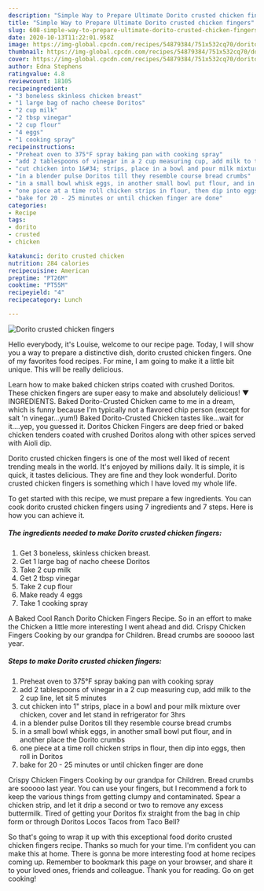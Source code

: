 ```yaml
---
description: "Simple Way to Prepare Ultimate Dorito crusted chicken fingers"
title: "Simple Way to Prepare Ultimate Dorito crusted chicken fingers"
slug: 608-simple-way-to-prepare-ultimate-dorito-crusted-chicken-fingers
date: 2020-10-13T11:22:01.958Z
image: https://img-global.cpcdn.com/recipes/54879384/751x532cq70/dorito-crusted-chicken-fingers-recipe-main-photo.jpg
thumbnail: https://img-global.cpcdn.com/recipes/54879384/751x532cq70/dorito-crusted-chicken-fingers-recipe-main-photo.jpg
cover: https://img-global.cpcdn.com/recipes/54879384/751x532cq70/dorito-crusted-chicken-fingers-recipe-main-photo.jpg
author: Edna Stephens
ratingvalue: 4.8
reviewcount: 18105
recipeingredient:
- "3 boneless skinless chicken breast"
- "1 large bag of nacho cheese Doritos"
- "2 cup milk"
- "2 tbsp vinegar"
- "2 cup flour"
- "4 eggs"
- "1 cooking spray"
recipeinstructions:
- "Preheat oven to 375°F spray baking pan with cooking spray"
- "add 2 tablespoons of vinegar in a 2 cup measuring cup, add milk to the 2 cup line, let sit 5 minutes"
- "cut chicken into 1&#34; strips, place in a bowl and pour milk mixture over chicken, cover and let stand in refrigerator for 3hrs"
- "in a blender pulse Doritos till they resemble course bread crumbs"
- "in a small bowl whisk eggs, in another small bowl put flour, and in another place the Dorito crumbs"
- "one piece at a time roll chicken strips in flour, then dip into eggs, then roll in Doritos"
- "bake for 20 - 25 minutes or until chicken finger are done"
categories:
- Recipe
tags:
- dorito
- crusted
- chicken

katakunci: dorito crusted chicken 
nutrition: 284 calories
recipecuisine: American
preptime: "PT26M"
cooktime: "PT55M"
recipeyield: "4"
recipecategory: Lunch

---
```



![Dorito crusted chicken fingers](https://img-global.cpcdn.com/recipes/54879384/751x532cq70/dorito-crusted-chicken-fingers-recipe-main-photo.jpg)

Hello everybody, it's Louise, welcome to our recipe page. Today, I will show you a way to prepare a distinctive dish, dorito crusted chicken fingers. One of my favorites food recipes. For mine, I am going to make it a little bit unique. This will be really delicious.

Learn how to make baked chicken strips coated with crushed Doritos. These chicken fingers are super easy to make and absolutely delicious! ▼ INGREDIENTS. Baked Dorito-Crusted Chicken came to me in a dream, which is funny because I&#39;m typically not a flavored chip person (except for salt &#39;n vinegar…yum!) Baked Dorito-Crusted Chicken tastes like…wait for it….yep, you guessed it. Doritos Chicken Fingers are deep fried or baked chicken tenders coated with crushed Doritos along with other spices served with Aioli dip.

Dorito crusted chicken fingers is one of the most well liked of recent trending meals in the world. It's enjoyed by millions daily. It is simple, it is quick, it tastes delicious. They are fine and they look wonderful. Dorito crusted chicken fingers is something which I have loved my whole life.


To get started with this recipe, we must prepare a few ingredients. You can cook dorito crusted chicken fingers using 7 ingredients and 7 steps. Here is how you can achieve it.

<!--inarticleads1-->

##### The ingredients needed to make Dorito crusted chicken fingers:

1. Get 3 boneless, skinless chicken breast.
1. Get 1 large bag of nacho cheese Doritos
1. Take 2 cup milk
1. Get 2 tbsp vinegar
1. Take 2 cup flour
1. Make ready 4 eggs
1. Take 1 cooking spray


A Baked Cool Ranch Dorito Chicken Fingers Recipe. So in an effort to make the Chicken a little more interesting I went ahead and did. Crispy Chicken Fingers Cooking by our grandpa for Children. Bread crumbs are sooooo last year. 

<!--inarticleads2-->

##### Steps to make Dorito crusted chicken fingers:

1. Preheat oven to 375°F spray baking pan with cooking spray
1. add 2 tablespoons of vinegar in a 2 cup measuring cup, add milk to the 2 cup line, let sit 5 minutes
1. cut chicken into 1&#34; strips, place in a bowl and pour milk mixture over chicken, cover and let stand in refrigerator for 3hrs
1. in a blender pulse Doritos till they resemble course bread crumbs
1. in a small bowl whisk eggs, in another small bowl put flour, and in another place the Dorito crumbs
1. one piece at a time roll chicken strips in flour, then dip into eggs, then roll in Doritos
1. bake for 20 - 25 minutes or until chicken finger are done


Crispy Chicken Fingers Cooking by our grandpa for Children. Bread crumbs are sooooo last year. You can use your fingers, but I recommend a fork to keep the various things from getting clumpy and contaminated. Spear a chicken strip, and let it drip a second or two to remove any excess buttermilk. Tired of getting your Doritos fix straight from the bag in chip form or through Doritos Locos Tacos from Taco Bell? 

So that's going to wrap it up with this exceptional food dorito crusted chicken fingers recipe. Thanks so much for your time. I'm confident you can make this at home. There is gonna be more interesting food at home recipes coming up. Remember to bookmark this page on your browser, and share it to your loved ones, friends and colleague. Thank you for reading. Go on get cooking!
